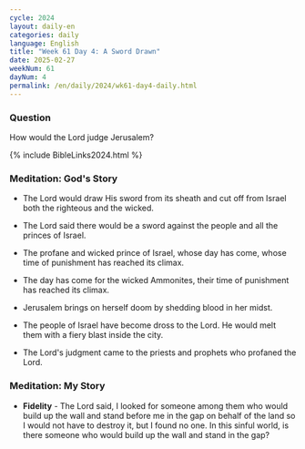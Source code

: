 ```yaml
---
cycle: 2024
layout: daily-en
categories: daily
language: English
title: "Week 61 Day 4: A Sword Drawn"
date: 2025-02-27
weekNum: 61
dayNum: 4
permalink: /en/daily/2024/wk61-day4-daily.html
---
```


### Question     
How would the Lord judge Jerusalem?

{% include BibleLinks2024.html %}

### Meditation: God's Story   
+ The Lord would draw His sword from its sheath and cut off from Israel both the righteous and the wicked. 

+ The Lord said there would be a sword against the people and all the princes of Israel. 

+ The profane and wicked prince of Israel, whose day has come, whose time of punishment has reached its climax. 

+ The day has come for the wicked Ammonites, their time of punishment has reached its climax. 

+ Jerusalem brings on herself doom by shedding blood in her midst. 

+ The people of Israel have become dross to the Lord. He would melt them with a fiery blast inside the city. 

+ The Lord's judgment came to the priests and prophets who profaned the Lord. 

### Meditation: My Story   
+ **Fidelity** - The Lord said, I looked for someone among them who would build up the wall and stand before me in the gap on behalf of the land so I would not have to destroy it, but I found no one. In this sinful world, is there someone who would build up the wall and stand in the gap? 
